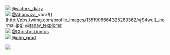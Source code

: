 
 ![](http://pbs.twimg.com/profile_images/1334287166751592448/vm5Dfz_B_normal.jpg) [@victors_diary](https://twitter.com/victors_diary)<br>![](http://pbs.twimg.com/profile_images/1368199092036321281/mu9JLxoC_normal.jpg) [@Ahuoyiza_](https://twitter.com/Ahuoyiza_)<br>![](http://pbs.twimg.com/profile_images/1351906664325263362/vj94wuIL_normal.jpg) [@tanay_texplorer](https://twitter.com/tanay_texplorer)<br>![](http://pbs.twimg.com/profile_images/1325795977786249217/dwsnhvQq_normal.jpg) [@ChristosLiontos](https://twitter.com/ChristosLiontos)<br>![](http://pbs.twimg.com/profile_images/1322856144357019648/Yluu_3g2_normal.jpg) [@php_grad](https://twitter.com/php_grad)<br> 

![](https://visitor-badge.laobi.icu/badge?page_id=ponder)
